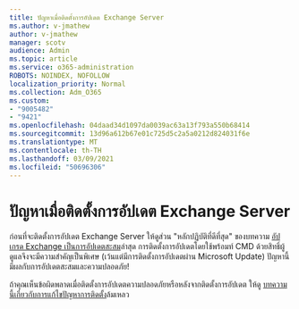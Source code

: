 ```yaml
---
title: ปัญหาเมื่อติดตั้งการอัปเดต Exchange Server
ms.author: v-jmathew
author: v-jmathew
manager: scotv
audience: Admin
ms.topic: article
ms.service: o365-administration
ROBOTS: NOINDEX, NOFOLLOW
localization_priority: Normal
ms.collection: Adm_O365
ms.custom:
- "9005482"
- "9421"
ms.openlocfilehash: 04daad34d1097da0039ac63a13f793a550b68414
ms.sourcegitcommit: 13d96a612b67e01c725d5c2a5a0212d824031f6e
ms.translationtype: MT
ms.contentlocale: th-TH
ms.lasthandoff: 03/09/2021
ms.locfileid: "50696306"
---
```

# <a name="issues-when-installing-exchange-server-updates"></a>ปัญหาเมื่อติดตั้งการอัปเดต Exchange Server

ก่อนที่จะติดตั้งการอัปเดต Exchange Server ให้ดูส่วน "หลักปฏิบัติที่ดีที่สุด" ของบทความ [อัปเกรด Exchange เป็นการอัปเดตสะสม](https://docs.microsoft.com/Exchange/plan-and-deploy/install-cumulative-updates)ล่าสุด การติดตั้งการอัปเดตโดยใช้พร้อมท์ CMD ด้วยสิทธิ์ผู้ดูแลจึงจะมีความสําคัญเป็นพิเศษ (เว้นแต่มีการติดตั้งการอัปเดตผ่าน Microsoft Update) ปัญหานี้มีผลกับการอัปเดตสะสมและความปลอดภัย!

ถ้าคุณเห็นข้อผิดพลาดเมื่อติดตั้งการอัปเดตความปลอดภัยหรือหลังจากติดตั้งการอัปเดต ให้ดู [บทความนี้เกี่ยวกับการแก้ไขปัญหาการติดตั้ง](https://aka.ms/exupdatefaq)ล้มเหลว
